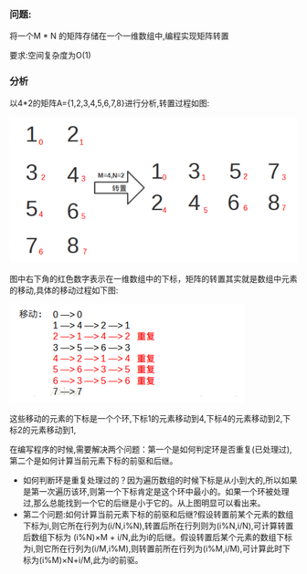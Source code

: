### 问题:

将一个M * N 的矩阵存储在一个一维数组中,编程实现矩阵转置

要求:空间复杂度为O(1)

### 分析

以4*2的矩阵A={1,2,3,4,5,6,7,8}进行分析,转置过程如图:

![](transpose.png)

图中右下角的红色数字表示在一维数组中的下标，矩阵的转置其实就是数组中元素的移动,具体的移动过程如下图:

![](move.png)

这些移动的元素的下标是一个个环,下标1的元素移动到4,下标4的元素移动到2,下标2的元素移动到1,

在编写程序的时候,需要解决两个问题：第一个是如何判定环是否重复(已处理过),第二个是如何计算当前元素下标的前驱和后继。

* 如何判断环是重复处理过的？因为遍历数组的时候下标是从小到大的,所以如果是第一次遍历该环,则第一个下标肯定是这个环中最小的。如果一个环被处理过,那么总能找到一个它的后继是小于它的。从上图明显可以看出来。
* 第二个问题:如何计算当前元素下标的前驱和后继?假设转置前某个元素的数组下标为i,则它所在行列为(i/N,i%N),转置后所在行列则为(i%N,i/N),可计算转置后数组下标为 (i%N)&times;M + i/N,此为i的后继。假设转置后某个元素的数组下标为i,则它所在行列为(i/M,i%M),则转置前所在行列为(i%M,i/M),可计算此时下标为(i%M)&times;N+i/M,此为i的前驱。